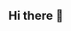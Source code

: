 ## Hi there 👋

<!--
**PraveenRamakrushnan/PraveenRamakrushnan** is a ✨ _special_ ✨ repository because its `README.md` (this file) appears on your GitHub profile.

Here are some ideas to get you started:

- 🔭 I’m currently working on ...
- 🌱 I’m currently learning ...
- 👯 I’m looking to collaborate on ...
- 🤔 I’m looking for help with ...
- 💬 Ask me about ...# Hi 👋, I'm Praveen

I'm Praveen, a passionate software engineer and a student at the University of Ruhuna Srilanka.

- 🌱 I’m currently learning **React, Spring Boot, Laravel, Next.js and Flutter**
- 👨‍💻 I’m looking to collaborate on **web and mobile application projects**
- 📫 How to reach me: pp860669@gmail.com

## Connect with me:
[![LinkedIn](https://img.shields.io/badge/LinkedIn-%230A66C2.svg?style=for-the-badge&logo=LinkedIn&logoColor=white)](https://www.linkedin.com/in/praveen-ramakrushnan-62041a27a/)

## Languages and Tools:
![React](https://img.shields.io/badge/React-%2320232a.svg?style=for-the-badge&logo=react&logoColor=%2361DAFB)
![Spring Boot](https://img.shields.io/badge/Spring%20Boot-%236DB33F.svg?style=for-the-badge&logo=spring-boot&logoColor=white)
![Laravel](https://img.shields.io/badge/Laravel-%23FF2D20.svg?style=for-the-badge&logo=laravel&logoColor=white)
![Flutter](https://img.shields.io/badge/Flutter-%2302569B.svg?style=for-the-badge&logo=flutter&logoColor=white)



- 📫 How to reach me: ...
- 😄 Pronouns: ...
- ⚡ Fun fact: ...
-->
